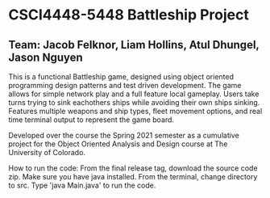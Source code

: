 # CSCI4448-5448 Battleship Project

## Team: Jacob Felknor, Liam Hollins, Atul Dhungel, Jason Nguyen

This is a functional Battleship game, designed using object oriented programming design patterns and test driven development. The game allows for simple network play and a full feature local gameplay. Users take turns trying to sink eachothers ships while avoiding their own ships sinking. Features multiple weapons and ship types, fleet movement options, and real time terminal output to represent the game board.

Developed over the course the Spring 2021 semester as a cumulative project for the Object Oriented Analysis and Design course at The University of Colorado.

How to run the code:
From the final release tag, download the source code zip. Make sure you have java installed. From the terminal, change directory to src. Type 'java Main.java' to run the code. 
